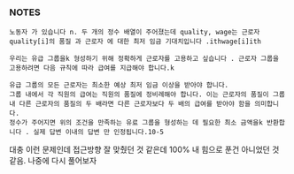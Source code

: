 ### NOTES
```
노동자 가 있습니다 n. 두 개의 정수 배열이 주어졌는데 quality, wage는 근로자 quality[i]의 품질 과 근로자 에 ​​대한 최저 임금 기대치입니다 .ithwage[i]ith

우리는 유급 그룹을k 형성하기 위해 정확하게 근로자를 고용하고 싶습니다 . 근로자 그룹을 고용하려면 다음 규칙에 따라 급여를 지급해야 합니다.k

유급 그룹의 모든 근로자는 최소한 예상 최저 임금 이상을 받아야 합니다.
그룹 내에서 각 직원의 급여는 직원의 품질에 정비례해야 합니다. 이는 근로자의 품질이 그룹 내 다른 근로자의 품질의 두 배라면 다른 근로자보다 두 배의 급여를 받아야 함을 의미합니다.
정수가 주어지면 위의 조건을 만족하는 유료 그룹을 형성하는 데 필요한 최소 금액을k 반환합니다 . 실제 답변 이내의 답변 만 인정됩니다.10-5
```

대충 이런 문제인데 접근방향 잘 맞췄던 것 같은데 100% 내 힘으로 푼건 아니었던 것 같음. 나중에 다시 풀어보자 